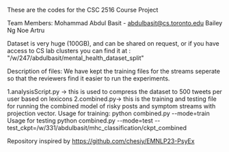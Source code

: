 These are the codes for the CSC 2516 Course Project

Team Members:
Mohammad Abdul Basit - abdulbasit@cs.toronto.edu
Bailey Ng
Noe Artru

Dataset is very huge (100GB), and can be shared on request, or if you have access to CS lab clusters you can find it at : "/w/247/abdulbasit/mental_health_dataset_split"

Description of files: We have kept the training files for the streams seperate so that the reviewers find it easier to run the experiments.

1.analysisScript.py -> this is used to compress the dataset to 500 tweets per user based on lexicons
2.combined.py-> this is the training and testing file for running the combined model of risky posts and symptom streams with
                projection vector. 
                Usage for training: python combined.py --mode=train
                Usage for testing python combined.py --mode=test --test_ckpt=/w/331/abdulbasit/mhc_classification/ckpt_combined


Repository inspired by https://github.com/chesiy/EMNLP23-PsyEx
